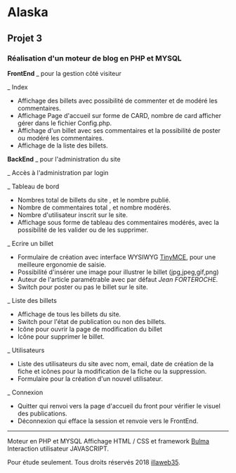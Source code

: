 # Alaska
## Projet 3

### Réalisation d'un moteur de blog en PHP et MYSQL

  **FrontEnd** _ pour la gestion côté visiteur

  _ Index
  * Affichage des billets avec possibilité de commenter et de modéré les commentaires.
  * Affichage Page d'accueil sur forme de CARD, nombre de card afficher  gérer dans le fichier Config.php.
  * Affichage d'un billet avec ses commentaires  et la possibilité de poster ou modéré les commentaires.
  * Affichage de la liste des billets.

**BackEnd** _ pour l'administration du site

  _ Accès à l'administration par login

  _ Tableau de bord
  * Nombres total de billets du site , et le nombre publié.
  * Nombre de commentaires total , et nombre modérés.
  * Nombre d'utilisateur inscrit sur le site.
  * Affichage sous forme de tableau des commentaires modérés, avec la possibilité de les valider ou de les supprimer.

_ Ecrire un billet
  * Formulaire de création avec interface WYSIWYG [TinyMCE](https://www.tinymce.com/), pour une meilleure ergonomie de saisie.
  * Possibilité d'insérer une image pour illustrer le billet (jpg,jpeg,gif,png)
  * Auteur de l'article paramétrable avec par défaut *Jean FORTEROCHE*.
  * Switch pour poster ou pas le billet sur le site.

_ Liste des billets
  * Affichage de tous les billets du site.
  * Switch pour l'état de publication ou non des billets.
  * Icône pour ouvrir la page de modification du billet
  * Icône pour supprimer le billet.

_ Utilisateurs
  * Liste des utilisateurs du site  avec nom, email, date de création de la fiche et icônes pour la modification de la fiche ou la suppression.
  * Formulaire pour la création d'un nouvel utilisateur.

_ Connexion
  * Quitter qui renvoi vers la page d'accueil du front pour vérifier le visuel des publications.
  * Déconnexion qui efface la session et renvoie vers le FrontEnd.


---
Moteur en PHP et MYSQL
Affichage HTML / CSS et framework [Bulma](https://bulma.io/)
Interaction utilisateur JAVASCRIPT.

Pour étude seulement.
Tous droits réservés 2018 [illaweb35](https://www.illaweb.fr).
